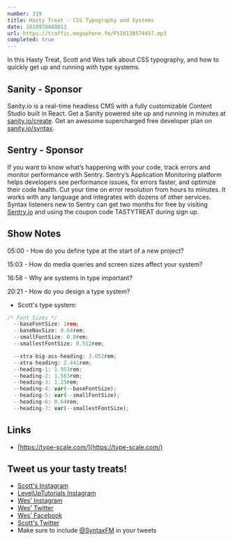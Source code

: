 ```yaml
---
number: 319
title: Hasty Treat - CSS Typography and Systems
date: 1610978400813
url: https://traffic.megaphone.fm/FSI6138574457.mp3
completed: true
---
```


In this Hasty Treat, Scott and Wes talk about CSS typography, and how to quickly get up and running with type systems.

## Sanity - Sponsor
Sanity.io is a real-time headless CMS with a fully customizable Content Studio built in React. Get a Sanity powered site up and running in minutes at [sanity.io/create](https://www.sanity.io/create). Get an awesome supercharged free developer plan on [sanity.io/syntax](https://www.sanity.io/syntax).

## Sentry - Sponsor

If you want to know what’s happening with your code, track errors and monitor performance with Sentry. Sentry’s Application Monitoring platform helps developers see performance issues, fix errors faster, and optimize their code health. Cut your time on error resolution from hours to minutes. It works with any language and integrates with dozens of other services. Syntax listeners new to Sentry can get two months for free by visiting [Sentry.io](https://sentry.io/) and using the coupon code TASTYTREAT during sign up.

## Show Notes

05:00 - How do you define type at the start of a new project?

15:03 - How do media queries and screen sizes affect your system?

16:58 - Why are systems in type important?

20:21 - How do you design a type system?
* Scott's type system:
```jsx
/* Font Sizes */
  --baseFontSize: 1rem;
  --baseNavSize: 0.64rem;
  --smallFontSize: 0.8rem;
  --smallestFontSize: 0.512rem;

  --xtra-big-ass-heading: 3.052rem;
  --xtra-heading: 2.441rem;
  --heading-1: 1.953rem;
  --heading-2: 1.563rem;
  --heading-3: 1.25rem;
  --heading-4: var(--baseFontSize);
  --heading-5: var(--smallFontSize);
  --heading-6: 0.64rem;
  --heading-7: var(--smallestFontSize);
```

## Links
* [https://type-scale.com/](https://type-scale.com/)

## Tweet us your tasty treats!
* [Scott's Instagram](https://www.instagram.com/stolinski/)
* [LevelUpTutorials Instagram](https://www.instagram.com/LevelUpTutorials/)
* [Wes' Instagram](https://www.instagram.com/wesbos/)
* [Wes' Twitter](https://twitter.com/wesbos)
* [Wes' Facebook](https://www.facebook.com/wesbos.developer)
* [Scott's Twitter](https://twitter.com/stolinski)
* Make sure to include [@SyntaxFM](https://twitter.com/SyntaxFM) in your tweets
